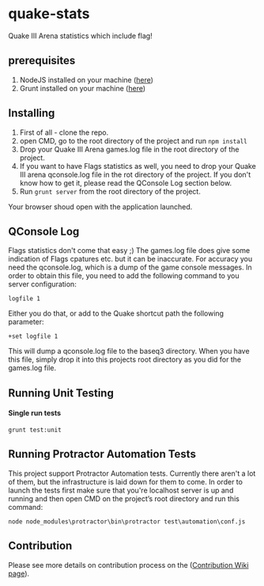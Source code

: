 quake-stats
===========

Quake III Arena statistics which include flag!

prerequisites
-------------
1. NodeJS installed on your machine ([here](http://nodejs.org/))
2. Grunt installed on your machine ([here](http://gruntjs.com/getting-started))

Installing
----------
1. First of all - clone the repo.
2. open CMD, go to the root directory of the project and run `npm install`
3. Drop your Quake III Arena games.log file in the root directory of the project.
4. If you want to have Flags statistics as well, you need to drop your Quake III arena qconsole.log file in the rot directory of the project. If you don't know how to get it, please read the QConsole Log section below.
5. Run `grunt server` from the root directory of the project.

Your browser shoud open with the application launched.

QConsole Log
------------
Flags statistics don't come that easy ;)
The games.log file does give some indication of Flags cpatures etc. but it can be inaccurate.
For accuracy you need the qconsole.log, which is a dump of the game console messages.
In order to obtain this file, you need to add the following command to you server configuration:

	logfile 1

Either you do that, or add to the Quake shortcut path the following parameter:

	+set logfile 1

This will dump a qconsole.log file to the baseq3 directory.
When you have this file, simply drop it into this projects root directory as you did for the games.log file.

Running Unit Testing
--------------------

#### Single run tests
	grunt test:unit 

Running Protractor Automation Tests
-----------------------------------
This project support Protractor Automation tests. 
Currently there aren't a lot of them, but the infrastructure is laid down for them to come.
In order to launch the tests first make sure that you're localhost server is up and running and then open CMD on the project’s root directory and run this command:

	node node_modules\protractor\bin\protractor test\automation\conf.js
	
Contribution
------------
Please see more details on contribution process on the ([Contribution Wiki page](https://github.com/mbarzeev/quake-stats/wiki/Contribution)).
